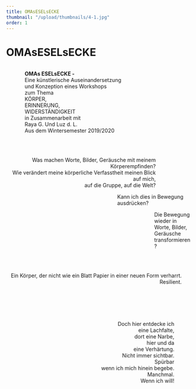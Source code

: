 ```yaml
---
title: OMAsESELsECKE
thumbnail: "/upload/thumbnails/4-1.jpg"
order: 1
---
```

# OMAsESELsECKE

<img :src="$withBase('/upload/4-1.jpg')" style="  margin-left: auto;margin-right: auto;max-width:1024px; display: block;"> 




<p style="text-align:left;margin-left: 50px;"><b>OMAs ESELsECKE -</b>  
<br>
Eine künstlerische Auseinandersetzung<br>
und Konzeption eines Workshops<br>
zum Thema<br>
KÖRPER,<br>
ERINNERUNG,<br>
WIDERSTÄNDIGKEIT<br>
in Zusammenarbeit mit<br>
Raya G. Und Luz d. L.<br>
Aus dem Wintersemester 2019/2020<br>
<br>
</p>

<img :src="$withBase('/upload/4-2.jpg')" style="  margin-left: auto;margin-right: 50px;max-width:500px; display: block;">

<p style="text-align:right;margin-right: 100px;"><br>
Was machen Worte, Bilder, Geräusche mit meinem Körperempfinden? <br>
Wie verändert meine körperliche Verfasstheit meinen Blick auf mich,<br>
auf die Gruppe, auf die Welt?<br> </p>
<p style="text-align:left;margin-left: 300px;">
Kann ich dies in Bewegung ausdrücken? </p>
<p style="text-align:left;margin-left: 400px;">
Die Bewegung wieder in Worte, Bilder, Geräusche transformieren?<br><br><br>
</p>

<img :src="$withBase('/upload/4-4.jpg')" style="  margin-left:50px ;margin-right: auto;max-width:500px; display: block;">


<p style="text-align:right;margin-right: 30px;">
Ein Körper, der nicht wie ein Blatt Papier in einer neuen Form verharrt. Resilient. <br><br>
</p>
<img :src="$withBase('/upload/4-5.jpg')" style="  margin-left: auto ;margin-right: 100px;max-width:400px; display: block;">


<p style="text-align:right;margin-right: 50px;">
<br><br><br>
Doch hier entdecke ich <br>
eine Lachfalte, <br>
dort eine Narbe, <br>
hier und da <br>
eine Verhärtung. <br>
Nicht immer sichtbar. <br>
Spürbar <br>
wenn ich mich hinein begebe. <br>
Manchmal. <br>
Wenn ich will!<br>
</p>
<img :src="$withBase('/upload/4-6.jpg')" style="  margin-left:auto ;margin-right: 200px;max-width:700px; display: block;">
<img :src="$withBase('/upload/4-7.png')" style="  margin-left:auto ;margin-right: 200px;max-width:700px; display: block;">











